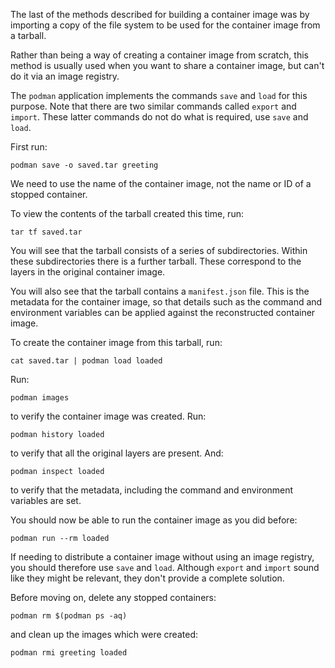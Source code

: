 The last of the methods described for building a container image was by importing a copy of the file system to be used for the container image from a tarball.

Rather than being a way of creating a container image from scratch, this method is usually used when you want to share a container image, but can't do it via an image registry.

The `podman` application implements the commands `save` and `load` for this purpose. Note that there are two similar commands called `export` and `import`. These latter commands do not do what is required, use `save` and `load`.

First run:

```execute
podman save -o saved.tar greeting
```

We need to use the name of the container image, not the name or ID of a stopped container.

To view the contents of the tarball created this time, run:

```execute
tar tf saved.tar
```

You will see that the tarball consists of a series of subdirectories. Within these subdirectories there is a further tarball. These correspond to the layers in the original container image.

You will also see that the tarball contains a `manifest.json` file. This is the metadata for the container image, so that details such as the command and environment variables can be applied against the reconstructed container image.

To create the container image from this tarball, run:

```execute
cat saved.tar | podman load loaded
```

Run:

```execute
podman images
```

to verify the container image was created. Run:

```execute
podman history loaded
```

to verify that all the original layers are present. And:

```execute
podman inspect loaded
```

to verify that the metadata, including the command and environment variables are set.

You should now be able to run the container image as you did before:

```execute
podman run --rm loaded
```

If needing to distribute a container image without using an image registry, you should therefore use `save` and `load`. Although `export` and `import` sound like they might be relevant, they don't provide a complete solution.

Before moving on, delete any stopped containers:

```execute
podman rm $(podman ps -aq)
```

and clean up the images which were created:

```execute
podman rmi greeting loaded
```
